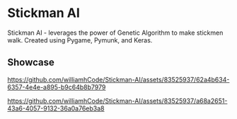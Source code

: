 # Stickman AI
Stickman AI - leverages the power of Genetic Algorithm to make stickmen walk. Created using Pygame, Pymunk, and Keras.

## Showcase
https://github.com/williamhCode/Stickman-AI/assets/83525937/62a4b634-6357-4e4e-a895-b9c64b8b7979

https://github.com/williamhCode/Stickman-AI/assets/83525937/a68a2651-43a6-4057-9132-36a0a76eb3a8


